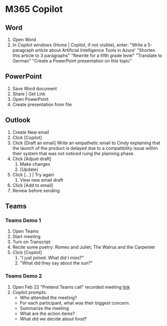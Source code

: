 # M365 Copilot

## Word

1. Open Word
2. In Copilot windows (Home | Copilot, if not visible), enter:
"Write a 5-paragraph article about Artificial Intelligence Tools in Azure'
"Shorten this article to 3 paragraphs"
"Rewrite for a fifth grade level"
"Translate to German"
"Create a PowerPoint presentation on this topic"

## PowerPoint

1. Save Word document
2. Share | Get Link
3. Open PowerPoint
4. Create presentation from file

## Outlook

1. Create New email
2. Click [Copilot]
3. Click [Draft an email]
  Write an empathetic email to Cindy explaining that the launch of the product is delayed due to a compatibility issue within their system that was not noticed ruing the planning phase.
4. Click [Adjust draft]
   1. Make changes
   2. [Update]
5. Click [...] | Try again 
   1. View new email draft
6. Click [Add to email]
7. Review before sending

## Teams

### Teams Demo 1

1. Open Teams
2. Start meeting
3. Turn on Transcript
4. Recite some poetry: Romeo and Juliet; The Walrus and the Carpenter
5. Click [Copilot]
   1. "I just joined. What did I miss?"
   2. "What did they say about the sun?"

### Teams Demo 2

1. Open Feb 22 "Pretend Teams call" recorded meeting [link](https://microsoft-my.sharepoint.com/personal/dgiard_microsoft_com/_layouts/15/stream.aspx?id=%2Fpersonal%2Fdgiard%5Fmicrosoft%5Fcom%2FDocuments%2FRecordings%2FPretend%20Teams%20call%2D20240222%5F160924%2DMeeting%20Recording%2Emp4&referrer=StreamWebApp%2EWeb&referrerScenario=AddressBarCopiedShareExpControl%2Eview&ga=1)
1. Copilot prompts:
   - Who attended the meeting?
   - For each participant, what was their biggest concern.
   - Summarize the meeting
   - What are the action items?
   - What did we decide about food?
